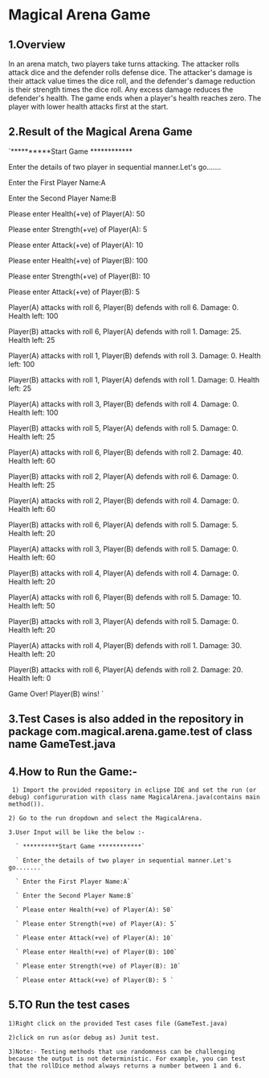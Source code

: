# Magical Arena Game

## 1.Overview
In an arena match, two players take turns attacking. The attacker rolls attack dice and the defender rolls defense dice. 
The attacker's damage is their attack value times the dice roll, and the defender's damage reduction is their strength times the dice roll. 
Any excess damage reduces the defender's health. 
The game ends when a player's health reaches zero. The player with lower health attacks first at the start.


## 2.Result of the Magical Arena Game

`**********Start Game ************

Enter the details of two player in sequential manner.Let's go.......

Enter the First Player Name:A

Enter the Second Player Name:B

Please enter Health(+ve) of Player(A): 50

Please enter Strength(+ve) of Player(A): 5

Please enter Attack(+ve) of Player(A): 10

Please enter Health(+ve) of Player(B): 100

Please enter Strength(+ve) of Player(B): 10

Please enter Attack(+ve) of Player(B): 5

Player(A) attacks with roll 6, Player(B) defends with roll 6. Damage: 0. Health left: 100

Player(B) attacks with roll 6, Player(A) defends with roll 1. Damage: 25. Health left: 25

Player(A) attacks with roll 1, Player(B) defends with roll 3. Damage: 0. Health left: 100

Player(B) attacks with roll 1, Player(A) defends with roll 1. Damage: 0. Health left: 25

Player(A) attacks with roll 3, Player(B) defends with roll 4. Damage: 0. Health left: 100

Player(B) attacks with roll 5, Player(A) defends with roll 5. Damage: 0. Health left: 25

Player(A) attacks with roll 6, Player(B) defends with roll 2. Damage: 40. Health left: 60

Player(B) attacks with roll 2, Player(A) defends with roll 6. Damage: 0. Health left: 25

Player(A) attacks with roll 2, Player(B) defends with roll 4. Damage: 0. Health left: 60

Player(B) attacks with roll 6, Player(A) defends with roll 5. Damage: 5. Health left: 20

Player(A) attacks with roll 3, Player(B) defends with roll 5. Damage: 0. Health left: 60

Player(B) attacks with roll 4, Player(A) defends with roll 4. Damage: 0. Health left: 20

Player(A) attacks with roll 6, Player(B) defends with roll 5. Damage: 10. Health left: 50

Player(B) attacks with roll 3, Player(A) defends with roll 5. Damage: 0. Health left: 20

Player(A) attacks with roll 4, Player(B) defends with roll 1. Damage: 30. Health left: 20

Player(B) attacks with roll 6, Player(A) defends with roll 2. Damage: 20. Health left: 0

Game Over! Player(B) wins!
`

## 3.Test Cases is also added in the repository in package com.magical.arena.game.test of class name GameTest.java

## 4.How to Run the Game:-
   ` 1) Import the provided repository in eclipse IDE and set the run (or debug) configururation with class name MagicalArena.java(contains main method()).`
   
   ` 2) Go to the run dropdown and select the MagicalArena. `
   
   ` 3.User Input will be like the below :- `
   
      ` **********Start Game ************`
      
      ` Enter the details of two player in sequential manner.Let's go.......`
      
      ` Enter the First Player Name:A`
      
      ` Enter the Second Player Name:B`
      
      ` Please enter Health(+ve) of Player(A): 50`
      
      ` Please enter Strength(+ve) of Player(A): 5`
      
      ` Please enter Attack(+ve) of Player(A): 10`
      
      ` Please enter Health(+ve) of Player(B): 100`
      
      ` Please enter Strength(+ve) of Player(B): 10`
      
      ` Please enter Attack(+ve) of Player(B): 5 `
	
## 5.TO Run the test cases 
  `1)Right click on the provided Test cases file (GameTest.java)`
  
  `2)click on run as(or debug as) Junit test.`
  
  `3)Note:- Testing methods that use randomness can be challenging because the output is not deterministic. For example, you can test that the rollDice method always returns a number between 1 and 6.`
  
